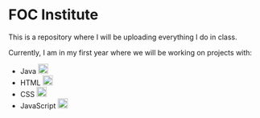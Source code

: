 # FOC Institute

This is a repository where I will be uploading everything I do in class.

Currently, I am in my first year where we will be working on projects with:
- Java <img src="https://img.icons8.com/ios-filled/50/000000/java-coffee-cup-logo.png" width="20" height="20">
- HTML <img src="https://img.icons8.com/ios-filled/50/000000/html-5.png" width="20" height="20">
- CSS <img src="https://img.icons8.com/ios-filled/50/000000/css3.png" width="20" height="20">
- JavaScript <img src="https://img.icons8.com/ios-filled/50/000000/javascript.png" width="20" height="20">
